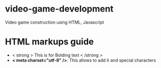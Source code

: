 # video-game-development
Video game construction using HTML, Javascript



# HTML markups guide
* < strong > This is for Bolding text < /strong >
* **< meta charset="utf-8" />**: This allows to add ñ and special characters


